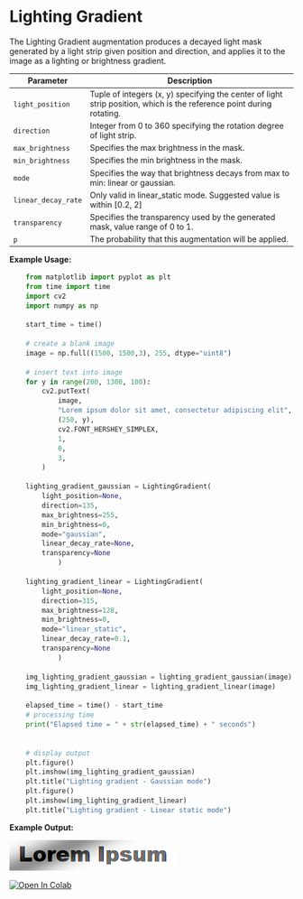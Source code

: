 # Lighting Gradient

The Lighting Gradient augmentation produces a decayed light mask generated by a light strip given position and direction, and applies it to the image as a lighting or brightness gradient.


| Parameter           | Description                                                                                                           |
|---------------------|-----------------------------------------------------------------------------------------------------------------------|
| `light_position`    | Tuple of integers (x, y) specifying the center of light strip position, which is the reference point during rotating. |
| `direction`         | Integer from 0 to 360 specifying the rotation degree of light strip.                                                  |
| `max_brightness`    | Specifies the max brightness in the mask.                                                                             |
| `min_brightness`    | Specifies the min brightness in the mask.                                                                             |
| `mode`              | Specifies the way that brightness decays from max to min: linear or gaussian.                                         |
| `linear_decay_rate` | Only valid in linear_static mode. Suggested value is within [0.2, 2]                                                  |
| `transparency`      | Specifies the transparency used by the generated mask, value range of 0 to 1.                                         |
| `p`                 | The probability that this augmentation will be applied.                                                               |


**Example Usage:**
```python
    from matplotlib import pyplot as plt
    from time import time
    import cv2
    import numpy as np

    start_time = time()

    # create a blank image
    image = np.full((1500, 1500,3), 255, dtype="uint8")

    # insert text into image
    for y in range(200, 1300, 100):
        cv2.putText(
            image,
            "Lorem ipsum dolor sit amet, consectetur adipiscing elit",
            (250, y),
            cv2.FONT_HERSHEY_SIMPLEX,
            1,
            0,
            3,
        )

    lighting_gradient_gaussian = LightingGradient(
        light_position=None,
        direction=135,
        max_brightness=255,
        min_brightness=0,
        mode="gaussian",
        linear_decay_rate=None,
        transparency=None
            )

    lighting_gradient_linear = LightingGradient(
        light_position=None,
        direction=315,
        max_brightness=128,
        min_brightness=0,
        mode="linear_static",
        linear_decay_rate=0.1,
        transparency=None
            )

    img_lighting_gradient_gaussian = lighting_gradient_gaussian(image)
    img_lighting_gradient_linear = lighting_gradient_linear(image)

    elapsed_time = time() - start_time
    # processing time
    print("Elapsed time = " + str(elapsed_time) + " seconds")


    # display output
    plt.figure()
    plt.imshow(img_lighting_gradient_gaussian)
    plt.title("Lighting gradient - Gaussian mode")
    plt.figure()
    plt.imshow(img_lighting_gradient_linear)
    plt.title("Lighting gradient - Linear static mode")
```


**Example Output:**

![Lighting Gradient](../../images/Augmentations/LightingGradient.png)

[![Open In Colab](https://colab.research.google.com/assets/colab-badge.svg)](https://colab.research.google.com/drive/12S2eOyIm5gPoTrvWSMr4PnkK8_LgEXlU?usp=sharing)
